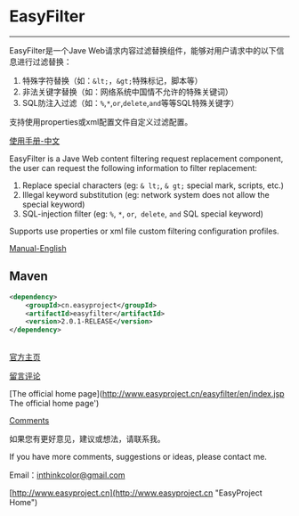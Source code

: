 # EasyFilter 

---------------

EasyFilter是一个Jave Web请求内容过滤替换组件，能够对用户请求中的以下信息进行过滤替换：

1. 特殊字符替换（如：`&lt;`，`&gt;`特殊标记，脚本等）
2. 非法关键字替换（如：网络系统中国情不允许的特殊关键词）
3. SQL防注入过滤（如：`%`,`*`,`or`,`delete`,`and`等等SQL特殊关键字）

支持使用properties或xml配置文件自定义过滤配置。

 
[使用手册-中文](doc/readme-zh.md)


EasyFilter is a Jave Web content filtering request replacement component, the user can request the following information to filter replacement:

1. Replace special characters (eg: `& lt;`, `& gt;` special mark, scripts, etc.)
2. Illegal keyword substitution (eg: network system does not allow the special keyword)
3. SQL-injection filter (eg: `%`, `*`, `or`,` delete`, `and` SQL special keyword)

Supports use properties or xml file custom filtering configuration profiles.

 
[Manual-English](doc/readme-en.md)


## Maven

```XML
<dependency>
	<groupId>cn.easyproject</groupId>
	<artifactId>easyfilter</artifactId>
	<version>2.0.1-RELEASE</version>
</dependency>
```

## 

[官方主页](http://www.easyproject.cn/easyfilter/zh-cn/index.jsp '官方主页')

[留言评论](http://www.easyproject.cn/easyfilter/zh-cn/index.jsp#donation '留言评论')

[The official home page](http://www.easyproject.cn/easyfilter/en/index.jsp The official home page')

[Comments](http://www.easyproject.cn/easyfilter/en/index.jsp#donation 'Comments')

如果您有更好意见，建议或想法，请联系我。

If you have more comments, suggestions or ideas, please contact me.



Email：<inthinkcolor@gmail.com>

[http://www.easyproject.cn](http://www.easyproject.cn "EasyProject Home")